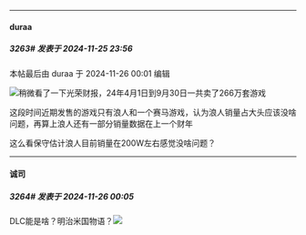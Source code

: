 ﻿
*****

####  duraa  
##### 3263#       发表于 2024-11-25 23:56

 本帖最后由 duraa 于 2024-11-26 00:01 编辑 

<img src="https://static.saraba1st.com/image/smiley/face2017/009.gif" referrerpolicy="no-referrer">稍微看了一下光荣财报，24年4月1日到9月30日一共卖了266万套游戏

这段时间近期发售的游戏只有浪人和一个赛马游戏，认为浪人销量占大头应该没啥问题，再算上浪人还有一部分销量数据在上一个财年

这么看保守估计浪人目前销量在200W左右感觉没啥问题？


*****

####  诚司  
##### 3264#       发表于 2024-11-26 00:05

DLC能是啥？明治米国物语？<img src="https://static.saraba1st.com/image/smiley/face2017/067.png" referrerpolicy="no-referrer">

